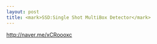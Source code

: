 ```yaml
---
layout: post
title: <mark>SSD:Single Shot MultiBox Detector</mark>
---
```

<a href = "http://naver.me/xCRoooxc">http://naver.me/xCRoooxc</a>
